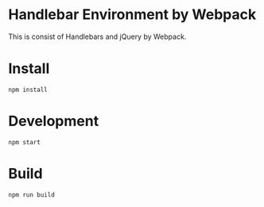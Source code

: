 # Handlebar Environment by Webpack
This is consist of Handlebars and jQuery by Webpack.

# Install
```
npm install
```

# Development
```
npm start
```

# Build
```
npm run build
```